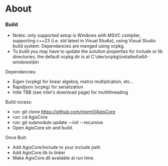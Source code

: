 # About
### Build
- Notes: only supported setup is Windows with MSVC compiler, supporting c++23 (i.e. std latest in Visual Studio), using Visual Studio build system. Dependancies are manged using vcpkg.
- To build you may have to update the solution properties for include or lib directories, the default vcpkg dir is at C:\dev\vcpkg\installed\x64-windows\bin

Dependancies:
- Eigen (vcpkg) for linear algebra, matrxi multiplcation, etc...
- Rapidjson (vcpkg) for serialization
- Intle TBB (see intel's download page) for multithreading

Build rocess:
- run: git clone https://github.com/ntorm1/AgisCore
- run: cd AgisCore
- run: git submodule update --init --recursive
- Open AgisCore.sln and build.

Once Buit:
- Add AgisCore/include to your include path
- Add AgisCore.lib to linker
- Make AgisCore.dll available at run time.